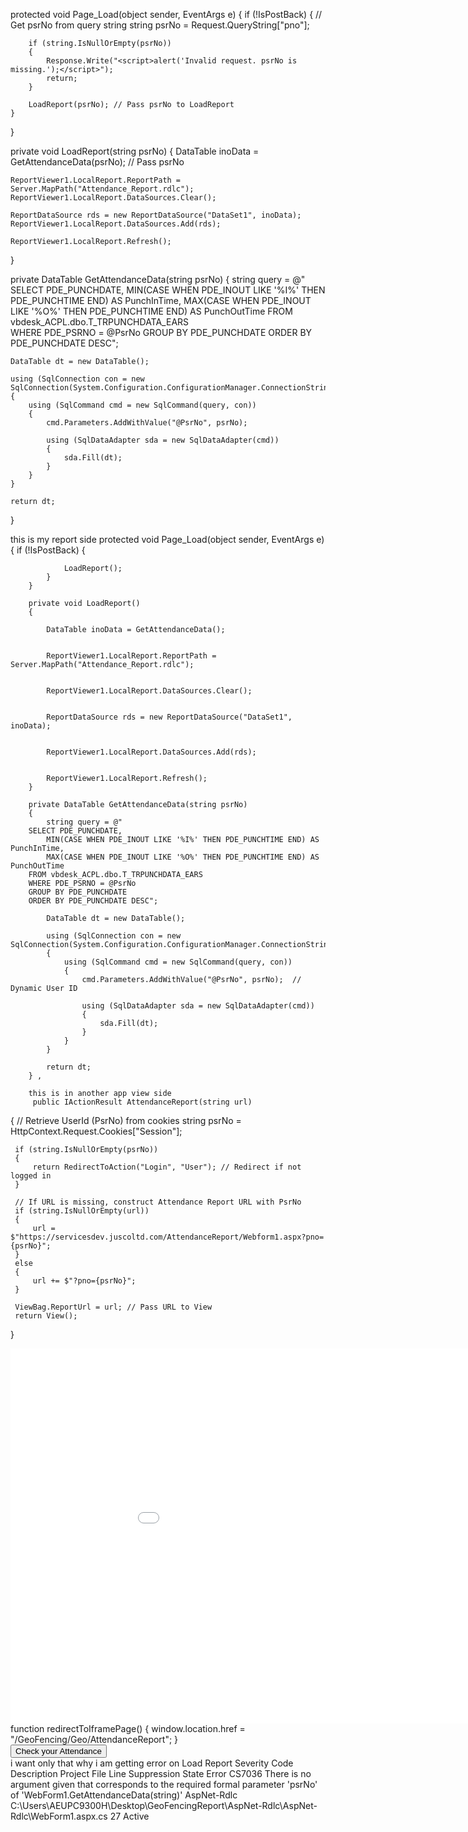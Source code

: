 protected void Page_Load(object sender, EventArgs e)
{
    if (!IsPostBack)
    {
        // Get psrNo from query string
        string psrNo = Request.QueryString["pno"];

        if (string.IsNullOrEmpty(psrNo))
        {
            Response.Write("<script>alert('Invalid request. psrNo is missing.');</script>");
            return;
        }

        LoadReport(psrNo); // Pass psrNo to LoadReport
    }
}

private void LoadReport(string psrNo)
{
    DataTable inoData = GetAttendanceData(psrNo); // Pass psrNo

    ReportViewer1.LocalReport.ReportPath = Server.MapPath("Attendance_Report.rdlc");
    ReportViewer1.LocalReport.DataSources.Clear();

    ReportDataSource rds = new ReportDataSource("DataSet1", inoData);
    ReportViewer1.LocalReport.DataSources.Add(rds);
    
    ReportViewer1.LocalReport.Refresh();
}

private DataTable GetAttendanceData(string psrNo)
{
    string query = @"
        SELECT PDE_PUNCHDATE,
            MIN(CASE WHEN PDE_INOUT LIKE '%I%' THEN PDE_PUNCHTIME END) AS PunchInTime,
            MAX(CASE WHEN PDE_INOUT LIKE '%O%' THEN PDE_PUNCHTIME END) AS PunchOutTime
        FROM vbdesk_ACPL.dbo.T_TRPUNCHDATA_EARS  
        WHERE PDE_PSRNO = @PsrNo
        GROUP BY PDE_PUNCHDATE 
        ORDER BY PDE_PUNCHDATE DESC";

    DataTable dt = new DataTable();

    using (SqlConnection con = new SqlConnection(System.Configuration.ConfigurationManager.ConnectionStrings["dbcs"].ConnectionString))
    {
        using (SqlCommand cmd = new SqlCommand(query, con))
        {
            cmd.Parameters.AddWithValue("@PsrNo", psrNo);

            using (SqlDataAdapter sda = new SqlDataAdapter(cmd))
            {
                sda.Fill(dt);
            }
        }
    }

    return dt;
}


this is my report side 
 protected void Page_Load(object sender, EventArgs e)
        {
            if (!IsPostBack)
            {
               
                LoadReport();
            }
        }

        private void LoadReport()
        {
            
            DataTable inoData = GetAttendanceData();

          
            ReportViewer1.LocalReport.ReportPath = Server.MapPath("Attendance_Report.rdlc");

           
            ReportViewer1.LocalReport.DataSources.Clear();

         
            ReportDataSource rds = new ReportDataSource("DataSet1", inoData);

          
            ReportViewer1.LocalReport.DataSources.Add(rds);

         
            ReportViewer1.LocalReport.Refresh();
        }

        private DataTable GetAttendanceData(string psrNo)
        {
            string query = @"
        SELECT PDE_PUNCHDATE,
            MIN(CASE WHEN PDE_INOUT LIKE '%I%' THEN PDE_PUNCHTIME END) AS PunchInTime,
            MAX(CASE WHEN PDE_INOUT LIKE '%O%' THEN PDE_PUNCHTIME END) AS PunchOutTime
        FROM vbdesk_ACPL.dbo.T_TRPUNCHDATA_EARS  
        WHERE PDE_PSRNO = @PsrNo
        GROUP BY PDE_PUNCHDATE 
        ORDER BY PDE_PUNCHDATE DESC";

            DataTable dt = new DataTable();

            using (SqlConnection con = new SqlConnection(System.Configuration.ConfigurationManager.ConnectionStrings["dbcs"].ConnectionString))
            {
                using (SqlCommand cmd = new SqlCommand(query, con))
                {
                    cmd.Parameters.AddWithValue("@PsrNo", psrNo);  // Dynamic User ID

                    using (SqlDataAdapter sda = new SqlDataAdapter(cmd))
                    {
                        sda.Fill(dt);
                    }
                }
            }

            return dt;
        } ,

        this is in another app view side 
         public IActionResult AttendanceReport(string url)
 {
     // Retrieve UserId (PsrNo) from cookies
     string psrNo = HttpContext.Request.Cookies["Session"]; 

     if (string.IsNullOrEmpty(psrNo))
     {
         return RedirectToAction("Login", "User"); // Redirect if not logged in
     }

     // If URL is missing, construct Attendance Report URL with PsrNo
     if (string.IsNullOrEmpty(url))
     {
         url = $"https://servicesdev.juscoltd.com/AttendanceReport/Webform1.aspx?pno={psrNo}";
     }
     else
     {
         url += $"?pno={psrNo}";
     }

     ViewBag.ReportUrl = url; // Pass URL to View
     return View();
 }
 <div class="container">
    <iframe src="@ViewBag.ReportUrl" width="200%" height="600px" frameborder="0" class="report"></iframe>
</div>
 function redirectToIframePage() {
     window.location.href = "/GeoFencing/Geo/AttendanceReport";
 }
 <div class="text-center">
    <button onclick="redirectToIframePage()" class="btn btn-primary mt-2">Check your Attendance</button>
</div>
i want only that why i am getting error on Load Report 
Severity	Code	Description	Project	File	Line	Suppression State
Error	CS7036	There is no argument given that corresponds to the required formal parameter 'psrNo' of 'WebForm1.GetAttendanceData(string)'	AspNet-Rdlc	C:\Users\AEUPC9300H\Desktop\GeoFencingReport\AspNet-Rdlc\AspNet-Rdlc\WebForm1.aspx.cs	27	Active
